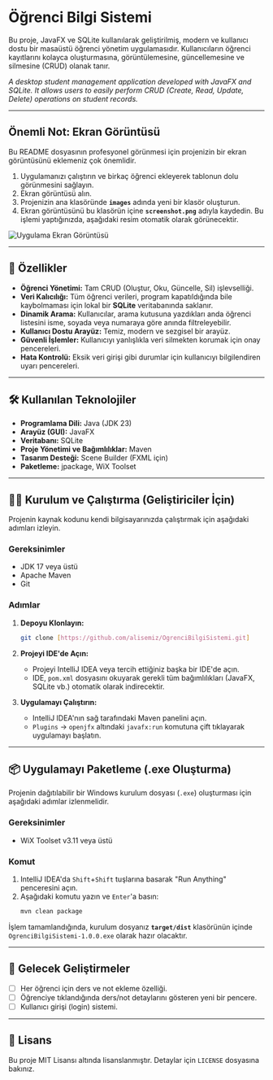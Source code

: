 # Öğrenci Bilgi Sistemi

Bu proje, JavaFX ve SQLite kullanılarak geliştirilmiş, modern ve kullanıcı dostu bir masaüstü öğrenci yönetim uygulamasıdır. Kullanıcıların öğrenci kayıtlarını kolayca oluşturmasına, görüntülemesine, güncellemesine ve silmesine (CRUD) olanak tanır.

*A desktop student management application developed with JavaFX and SQLite. It allows users to easily perform CRUD (Create, Read, Update, Delete) operations on student records.*

---

## Önemli Not: Ekran Görüntüsü
Bu README dosyasının profesyonel görünmesi için projenizin bir ekran görüntüsünü eklemeniz çok önemlidir.
1.  Uygulamanızı çalıştırın ve birkaç öğrenci ekleyerek tablonun dolu görünmesini sağlayın.
2.  Ekran görüntüsü alın.
3.  Projenizin ana klasöründe **`images`** adında yeni bir klasör oluşturun.
4.  Ekran görüntüsünü bu klasörün içine **`screenshot.png`** adıyla kaydedin.
Bu işlemi yaptığınızda, aşağıdaki resim otomatik olarak görünecektir.

![Uygulama Ekran Görüntüsü](images/screenshot.png)

---

## 🚀 Özellikler

- **Öğrenci Yönetimi:** Tam CRUD (Oluştur, Oku, Güncelle, Sil) işlevselliği.
- **Veri Kalıcılığı:** Tüm öğrenci verileri, program kapatıldığında bile kaybolmaması için lokal bir **SQLite** veritabanında saklanır.
- **Dinamik Arama:** Kullanıcılar, arama kutusuna yazdıkları anda öğrenci listesini isme, soyada veya numaraya göre anında filtreleyebilir.
- **Kullanıcı Dostu Arayüz:** Temiz, modern ve sezgisel bir arayüz.
- **Güvenli İşlemler:** Kullanıcıyı yanlışlıkla veri silmekten korumak için onay pencereleri.
- **Hata Kontrolü:** Eksik veri girişi gibi durumlar için kullanıcıyı bilgilendiren uyarı pencereleri.

---

## 🛠️ Kullanılan Teknolojiler

- **Programlama Dili:** Java (JDK 23)
- **Arayüz (GUI):** JavaFX
- **Veritabanı:** SQLite
- **Proje Yönetimi ve Bağımlılıklar:** Maven
- **Tasarım Desteği:** Scene Builder (FXML için)
- **Paketleme:** jpackage, WiX Toolset

---

## 👨‍💻 Kurulum ve Çalıştırma (Geliştiriciler İçin)

Projenin kaynak kodunu kendi bilgisayarınızda çalıştırmak için aşağıdaki adımları izleyin.

### Gereksinimler
- JDK 17 veya üstü
- Apache Maven
- Git

### Adımlar
1.  **Depoyu Klonlayın:**
    ```bash
    git clone [https://github.com/alisemiz/OgrenciBilgiSistemi.git]
    ```

2.  **Projeyi IDE'de Açın:**
    - Projeyi IntelliJ IDEA veya tercih ettiğiniz başka bir IDE'de açın.
    - IDE, `pom.xml` dosyasını okuyarak gerekli tüm bağımlılıkları (JavaFX, SQLite vb.) otomatik olarak indirecektir.

3.  **Uygulamayı Çalıştırın:**
    - IntelliJ IDEA'nın sağ tarafındaki Maven panelini açın.
    - `Plugins` -> `openjfx` altındaki `javafx:run` komutuna çift tıklayarak uygulamayı başlatın.

---

## 📦 Uygulamayı Paketleme (.exe Oluşturma)

Projenin dağıtılabilir bir Windows kurulum dosyası (`.exe`) oluşturması için aşağıdaki adımlar izlenmelidir.

### Gereksinimler
- WiX Toolset v3.11 veya üstü

### Komut
1.  IntelliJ IDEA'da `Shift`+`Shift` tuşlarına basarak "Run Anything" penceresini açın.
2.  Aşağıdaki komutu yazın ve `Enter`'a basın:
    ```bash
    mvn clean package
    ```

İşlem tamamlandığında, kurulum dosyanız **`target/dist`** klasörünün içinde `OgrenciBilgiSistemi-1.0.0.exe` olarak hazır olacaktır.

---

## 🔮 Gelecek Geliştirmeler

- [ ] Her öğrenci için ders ve not ekleme özelliği.
- [ ] Öğrenciye tıklandığında ders/not detaylarını gösteren yeni bir pencere.
- [ ] Kullanıcı girişi (login) sistemi.

---

## 📄 Lisans

Bu proje MIT Lisansı altında lisanslanmıştır. Detaylar için `LICENSE` dosyasına bakınız.
